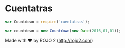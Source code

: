 # Cuentatras

```javascript
var Countdown = require('cuentatras');

var countdown = new Countdown(new Date(2016,01,01));

```

Made with ❤  by ROJO 2 (http://rojo2.com)
